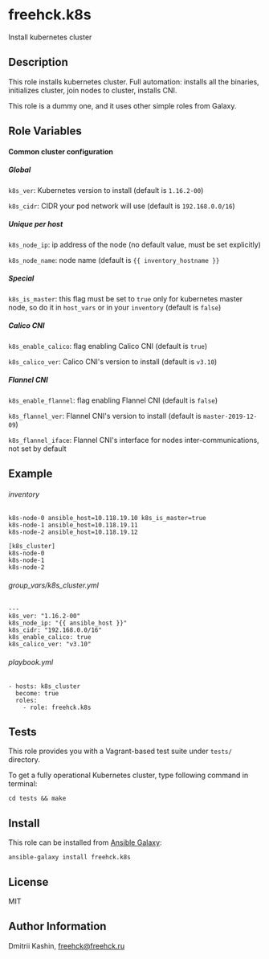 freehck.k8s
=========

Install kubernetes cluster

Description
-----------

This role installs kubernetes cluster. Full automation: installs all the binaries, initializes cluster, join nodes to cluster, installs CNI.

This role is a dummy one, and it uses other simple roles from Galaxy.

Role Variables
--------------

#### Common cluster configuration


##### Global

`k8s_ver`: Kubernetes version to install (default is `1.16.2-00`)

`k8s_cidr`: CIDR your pod network will use (default is `192.168.0.0/16`)


##### Unique per host

`k8s_node_ip`: ip address of the node (no default value, must be set explicitly)

`k8s_node_name`: node name (default is `{{ inventory_hostname }}`


##### Special

`k8s_is_master`: this flag must be set to `true` only for kubernetes master node, so do it in `host_vars` or in your `inventory` (default is `false`)


##### Calico CNI

`k8s_enable_calico`: flag enabling Calico CNI (default is `true`)

`k8s_calico_ver`: Calico CNI's version to install (default is `v3.10`)


##### Flannel CNI

`k8s_enable_flannel`: flag enabling Flannel CNI (default is `false`)

`k8s_flannel_ver`: Flannel CNI's version to install (default is `master-2019-12-09`)

`k8s_flannel_iface`: Flannel CNI's interface for nodes inter-communications, not set by default


Example
-------

###### inventory

    k8s-node-0 ansible_host=10.118.19.10 k8s_is_master=true
    k8s-node-1 ansible_host=10.118.19.11
    k8s-node-2 ansible_host=10.118.19.12
    
    [k8s_cluster]
    k8s-node-0
    k8s-node-1
    k8s-node-2

###### group_vars/k8s_cluster.yml

    ---
    k8s_ver: "1.16.2-00"
    k8s_node_ip: "{{ ansible_host }}"
    k8s_cidr: "192.168.0.0/16"
    k8s_enable_calico: true
    k8s_calico_ver: "v3.10"

###### playbook.yml

    - hosts: k8s_cluster
      become: true
      roles:
        - role: freehck.k8s

Tests
-----

This role provides you with a Vagrant-based test suite under `tests/` directory.

To get a fully operational Kubernetes cluster, type following command in terminal:

    cd tests && make

Install
-------

This role can be installed from [Ansible Galaxy](https://galaxy.ansible.com/):

`ansible-galaxy install freehck.k8s`

License
-------

MIT

Author Information
------------------

Dmitrii Kashin, <freehck@freehck.ru>
